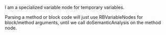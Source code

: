 I am a specialized variable node for temporary variables.Parsing a method or block code will just use RBVariableNodes for block/method arguments, until we call doSemanticAnalysis on the method node.